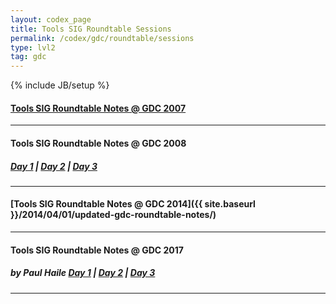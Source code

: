 ```yaml
---
layout: codex_page
title: Tools SIG Roundtable Sessions
permalink: /codex/gdc/roundtable/sessions
type: lvl2
tag: gdc
---
```

{% include JB/setup %}

#### [Tools SIG Roundtable Notes @ GDC 2007 ](https://web.archive.org/web/20081011034025/http://www.igda.org/wiki/GDC_2007_-_Tools_Roundtable_Notes)

------

#### Tools SIG Roundtable Notes @ GDC 2008
##### [Day 1](https://web.archive.org/web/20081006175108/http://www.igda.org/wiki/GDC_2008_-_Tools_Roundtable_Notes_-_Wednesday) | [Day 2](https://web.archive.org/web/20081010152748/http://igda.org/wiki/GDC_2008_-_Tools_Roundtable_Notes_-_Thursday) | [Day 3](https://web.archive.org/web/20081013140823/http://www.igda.org/wiki/GDC_2008_-_Tools_Roundtable_Notes_-_Friday)

------

#### [Tools SIG Roundtable Notes @ GDC 2014]({{ site.baseurl }}/2014/04/01/updated-gdc-roundtable-notes/)

------

#### Tools SIG Roundtable Notes @ GDC 2017
##### by Paul Haile‏  [Day 1](https://twitter.com/Tyrael/status/837368231752970240) | [Day 2](https://twitter.com/Tyrael/status/837704456888287232) | [Day 3](https://twitter.com/Tyrael/status/838875803353927681)

------